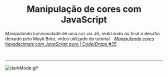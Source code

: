# <center> Manipulação de cores com JavaScript </center>

Manipulando luminosidade de uma cor via JS, realizando ao final o desafio deixado pelo Mayk Brito, vídeo utilizado do tutorial - [_Manipulando cores hexadecimais com JavaScript puro | Code/Drops #35_](https://www.youtube.com/watch?v=evBGq29wr08&list=PL85ITvJ7FLoifcDIBeuuAhh4_799RZaSc&index=18&ab_channel=Rocketseat)

</br> <hr>

![darkMode gif](./.github/luminosity.gif)
